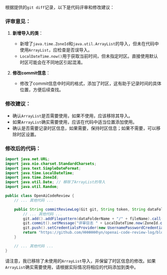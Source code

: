 根据提供的`git diff`记录，以下是代码评审和修改建议：

### 评审意见：

1. **新增导入的类**：
   - 新增了`java.time.ZoneId`和`java.util.ArrayList`的导入，但未在代码中使用`ArrayList`，应检查是否误导入。
   - `LocalDateTime.now()`用于获取当前时间，但未指定时区。直接使用默认时区可能会在不同地区引起混淆。

2. **修改commit信息**：
   - 修改了commit信息中时间的格式，添加了时区，这有助于记录时间的具体位置，方便后续查找。

### 修改建议：

- 确认`ArrayList`是否需要使用，如果不使用，应该移除其导入。
- 如果`ArrayList`确实需要使用，应该在代码中适当位置添加使用。
- 确认是否需要记录时区信息，如果需要，保持时区信息；如果不需要，可以移除时区设置。

### 修改后的代码：

```java
import java.net.URL;
import java.nio.charset.StandardCharsets;
import java.text.SimpleDateFormat;
import java.time.LocalDateTime;
import java.time.ZoneId;
import java.util.Date; // 移除了ArrayList的导入
import java.util.Random;

public class OpenAiCodeReview {
    // ... 其他代码 ...

    public String commitReviewLog(Git git, String token, String dataFolderName, String fileName) {
        // ... 其他代码 ...
        git.add().addFilepattern(dataFolderName + "/" + fileName).call();
        git.commit().setMessage("评审日志 " + LocalDateTime.now(ZoneId.of("Asia/Shanghai"))).call(); // 保持时区信息
        git.push().setCredentialsProvider(new UsernamePasswordCredentialsProvider(token, "")).call();
        return "https://github.com/HHHHHHhyn/openai-code-review-log/blob/master/" + dataFolderName + "/" + fileName;
    }

    // ... 其他代码 ...
}
```

请注意，我已移除了未使用的`ArrayList`导入，并保留了时区信息的修改。如果`ArrayList`确实需要使用，请根据实际情况将相应的代码添加到类中。